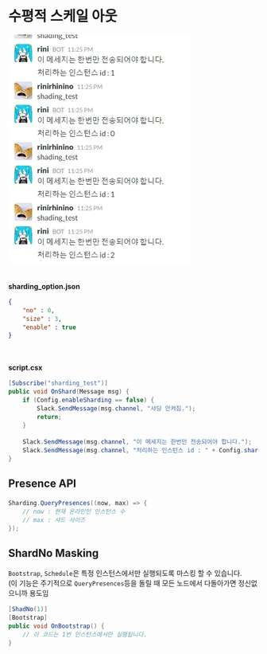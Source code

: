 수평적 스케일 아웃
====
![shad](img/1463063163965.jpg)<br><br>

__sharding_option.json__
```json
{
    "no" : 0,
    "size" : 3,
    "enable" : true
}
```

<br><br>
__script.csx__
```cs
[Subscribe("sharding_test")]
public void OnShard(Message msg) {
    if (Config.enableSharding == false) {
        Slack.SendMessage(msg.channel, "샤딩 안켜짐.");
        return;
    } 
    
    Slack.SendMessage(msg.channel, "이 메세지는 한번만 전송되어야 합니다.");
    Slack.SendMessage(msg.channel, "처리하는 인스턴스 id : " + Config.shardNo.ToString());
}
```

Presence API
----
```cs
Sharding.QueryPresences((now, max) => {
    // now : 현재 온라인인 인스턴스 수
    // max : 샤드 사이즈
});
```

ShardNo Masking
----
`Bootstrap`, `Schedule`은 특정 인스턴스에서만 실행되도록 마스킹 할 수 있습니다.<br>
(이 기능은 주기적으로 `QueryPresences`등을 돌릴 때 모든 노드에서 다돌아가면 정신없으니까 용도임
```cs
[ShadNo(1)]
[Bootstrap]
public void OnBootstrap() {
    // 이 코드는 1번 인스턴스에서만 실행됩니다.
}
```
